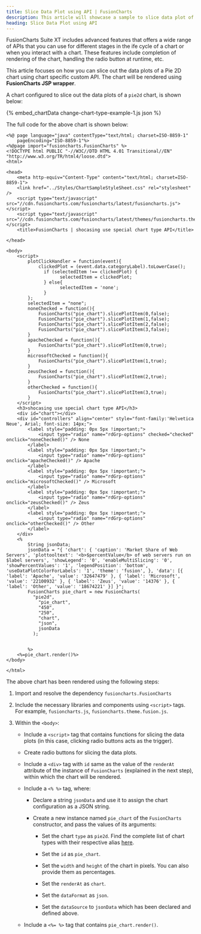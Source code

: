 ```yaml
---
title: Slice Data Plot using API | FusionCharts
description: This article will showcase a sample to slice data plot of the pie chart using chart specific custom API .
heading: Slice Data Plot using API
---
```


FusionCharts Suite XT includes advanced features that offers a wide range of APIs that you can use for different stages in the ife cycle of a chart or when you interact with a chart. These features include completion of rendering of the chart, handling the radio button at runtime, etc.

This article focuses on how you can slice out the data plots of a Pie 2D chart using chart specific custom API. The chart will be rendered using **FusionCharts JSP wrapper**. 

A chart configured to slice out the data plots of a `pie2d` chart, is shown below:

{% embed_chartData change-chart-type-example-1.js json %}

The full code for the above chart is shown below:

```
<%@ page language="java" contentType="text/html; charset=ISO-8859-1"
    pageEncoding="ISO-8859-1"%>
<%@page import="fusioncharts.FusionCharts" %>
<!DOCTYPE html PUBLIC "-//W3C//DTD HTML 4.01 Transitional//EN" "http://www.w3.org/TR/html4/loose.dtd">
<html>

<head>
    <meta http-equiv="Content-Type" content="text/html; charset=ISO-8859-1">
    <link href="../Styles/ChartSampleStyleSheet.css" rel="stylesheet" />
    <script type="text/javascript" src="//cdn.fusioncharts.com/fusioncharts/latest/fusioncharts.js"></script>
    <script type="text/javascript" src="//cdn.fusioncharts.com/fusioncharts/latest/themes/fusioncharts.theme.fusion.js"></script>
    <title>FusionCharts | shocasing use special chart type API</title>

</head>

<body>
    <script>
        plotClickHandler = function(event){
            clickedPlot = (event.data.categoryLabel).toLowerCase();
              if (selectedItem !== clickedPlot) {
                    selectedItem = clickedPlot;
              } else{
                    selectedItem = 'none';
              }
        };
        selectedItem = "none";
        noneChecked = function(){
            FusionCharts("pie_chart").slicePlotItem(0,false);
            FusionCharts("pie_chart").slicePlotItem(1,false);
            FusionCharts("pie_chart").slicePlotItem(2,false);
            FusionCharts("pie_chart").slicePlotItem(3,false);
        }
        apacheChecked = function(){
            FusionCharts("pie_chart").slicePlotItem(0,true);
        }
        microsoftChecked = function(){
            FusionCharts("pie_chart").slicePlotItem(1,true);
        }
        zeusChecked = function(){
            FusionCharts("pie_chart").slicePlotItem(2,true);
        }
        otherChecked = function(){
            FusionCharts("pie_chart").slicePlotItem(3,true);
        }
    </script>
    <h3>shocasing use special chart type API</h3>
    <div id="chart"></div>
    <div id="controllers" align="center" style="font-family:'Helvetica Neue', Arial; font-size: 14px;">
        <label style="padding: 0px 5px !important;">
            <input type="radio" name="rdGrp-options" checked="checked" onclick="noneChecked()" /> None
        </label>
        <label style="padding: 0px 5px !important;">
            <input type="radio" name="rdGrp-options" onclick="apacheChecked()" /> Apache
        </label>
        <label style="padding: 0px 5px !important;">
            <input type="radio" name="rdGrp-options" onclick="microsoftChecked()" /> Microsoft
        </label>
        <label style="padding: 0px 5px !important;">
            <input type="radio" name="rdGrp-options" onclick="zeusChecked()" /> Zeus
        </label>
        <label style="padding: 0px 5px !important;">
            <input type="radio" name="rdGrp-options" onclick="otherChecked()" /> Other
        </label>
    </div>
    <%
        String jsonData;
        jsonData = "{ 'chart': { 'caption': 'Market Share of Web Servers', 'plottooltext': '<b>$percentValue</b> of web servers run on $label servers', 'showLegend': '0', 'enableMultiSlicing': '0', 'showPercentValues': '1', 'legendPosition': 'bottom', 'useDataPlotColorForLabels': '1', 'theme': 'fusion', }, 'data': [{ 'label': 'Apache', 'value': '32647479' }, { 'label': 'Microsoft', 'value': '22100932' }, { 'label': 'Zeus', 'value': '14376' }, { 'label': 'Other', 'value': '18674221' }] }";
        FusionCharts pie_chart = new FusionCharts(
          "pie2d",
            "pie_chart",
            "450", 
            "250",
            "chart",
            "json",
            jsonData                
          );
      
       
        %>
    <%=pie_chart.render()%>
</body>

</html>
```

The above chart has been rendered using the following steps:

1. Import and resolve the dependency `fusioncharts.FusionCharts`

2. Include the necessary libraries and components using `<script>` tags. For example, `fusioncharts.js`, `fusioncharts.theme.fusion.js`. 

3. Within the `<body>`: 

    * Include a `<script>` tag that contains functions for slicing the data plots (in this case, clicking radio buttons acts as the trigger).

    * Create radio buttons for slicing the data plots.

    * Include a `<div>` tag with `id` same as the value of the `renderAt` attribute of the instance of `FusionCharts` (explained in the next step), within which the chart will be rendered. 

    * Include a `<% %>` tag, where:

        * Declare a string `jsonData` and use it to assign the chart configuration as a JSON string.

        * Create a new instance named `pie_chart` of the `FusionCharts` constructor, and pass the values of its arguments:

            * Set the chart `type` as `pie2d`. Find the complete list of chart types with their respective alias [here](https://www.fusioncharts.com/dev/chart-guide/list-of-charts).

            * Set the `id` as `pie_chart`.

            * Set the `width` and `height` of the chart in pixels. You can also provide them as percentages.

            * Set the `renderAt` as `chart`.

            * Set the `dataFormat` as `json`.

            * Set the `dataSource` to `jsonData` which has been declared and defined above.

    * Include a `<%= %>` tag that contains `pie_chart.render()`.
